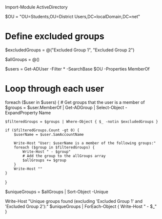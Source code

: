 Import-Module ActiveDirectory

$OU = "OU=Students,OU=District Users,DC=localDomain,DC=net"

# Define excluded groups
$excludedGroups = @("Excluded Group 1", "Excluded Group 2")

$allGroups = @()

$users = Get-ADUser -Filter * -SearchBase $OU -Properties MemberOf

# Loop through each user
foreach ($user in $users) {
    # Get groups that the user is a member of
    $groups = $user.MemberOf | Get-ADGroup | Select-Object -ExpandProperty Name

    $filteredGroups = $groups | Where-Object { $_ -notin $excludedGroups }

    if ($filteredGroups.Count -gt 0) {
        $userName = $user.SamAccountName

        Write-Host "User: $userName is a member of the following groups:"
        foreach ($group in $filteredGroups) {
            Write-Host " - $group"
            # Add the group to the allGroups array
            $allGroups += $group
        }
        Write-Host ""
    }
}

$uniqueGroups = $allGroups | Sort-Object -Unique

Write-Host "Unique groups found (excluding 'Excluded Group 1' and 'Excluded Group 2'):"
$uniqueGroups | ForEach-Object { Write-Host " - $_" }
